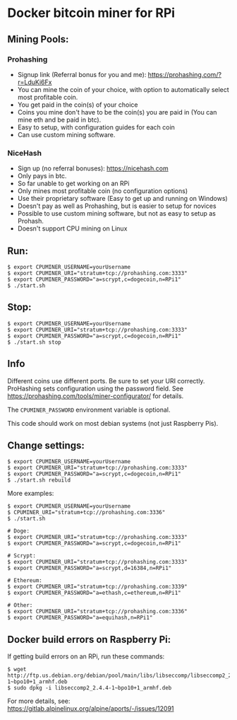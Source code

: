 # Docker bitcoin miner for RPi

## Mining Pools:

### Prohashing
* Signup link (Referral bonus for you and me): https://prohashing.com/?r=LduKi6Fx
* You can mine the coin of your choice, with option to automatically select most profitable coin.
* You get paid in the coin(s) of your choice
* Coins you mine don't have to be the coin(s) you are paid in (You can mine eth and be paid in btc).
* Easy to setup, with configuration guides for each coin
* Can use custom mining software.

### NiceHash
* Sign up (no referral bonuses): https://nicehash.com
* Only pays in btc.
* So far unable to get working on an RPi
* Only mines most profitable coin (no configuration options)
* Use their proprietary software (Easy to get up and running on Windows)
* Doesn't pay as well as Prohashing, but is easier to setup for novices
* Possible to use custom mining software, but not as easy to setup as Prohash.
* Doesn't support CPU mining on Linux

## Run:
```
$ export CPUMINER_USERNAME=yourUsername
$ export CPUMINER_URI="stratum+tcp://prohashing.com:3333"
$ export CPUMINER_PASSWORD="a=scrypt,c=dogecoin,n=RPi1"
$ ./start.sh
```

## Stop:
```
$ export CPUMINER_USERNAME=yourUsername
$ export CPUMINER_URI="stratum+tcp://prohashing.com:3333"
$ export CPUMINER_PASSWORD="a=scrypt,c=dogecoin,n=RPi1"
$ ./start.sh stop
```

## Info
Different coins use different ports. Be sure to set your URI correctly. ProHashing sets configuration using the password field. See https://prohashing.com/tools/miner-configurator/ for details.

The `CPUMINER_PASSWORD` environment variable is optional.

This code should work on most debian systems (not just Raspberry Pis).

## Change settings:
```
$ export CPUMINER_USERNAME=yourUsername
$ export CPUMINER_URI="stratum+tcp://prohashing.com:3333"
$ export CPUMINER_PASSWORD="a=scrypt,c=dogecoin,n=RPi1"
$ ./start.sh rebuild
```

More examples:
```
$ export CPUMINER_USERNAME=yourUsername
$ CPUMINER_URI="stratum+tcp://prohashing.com:3336"
$ ./start.sh

# Doge:
$ export CPUMINER_URI="stratum+tcp://prohashing.com:3333"
$ export CPUMINER_PASSWORD="a=scrypt,c=dogecoin,n=RPi1"

# Scrypt:
$ export CPUMINER_URI="stratum+tcp://prohashing.com:3333"
$ export CPUMINER_PASSWORD="a=scrypt,d=16384,n=RPi1"

# Ethereum:
$ export CPUMINER_URI="stratum+tcp://prohashing.com:3339"
$ export CPUMINER_PASSWORD="a=ethash,c=ethereum,n=RPi1"

# Other:
$ export CPUMINER_URI="stratum+tcp://prohashing.com:3336"
$ export CPUMINER_PASSWORD="a=equihash,n=RPi1"
```

## Docker build errors on Raspberry Pi:
If getting build errors on an RPi, run these commands:
```
$ wget http://ftp.us.debian.org/debian/pool/main/libs/libseccomp/libseccomp2_2.4.4-1~bpo10+1_armhf.deb
$ sudo dpkg -i libseccomp2_2.4.4-1~bpo10+1_armhf.deb
```
For more details, see: https://gitlab.alpinelinux.org/alpine/aports/-/issues/12091
